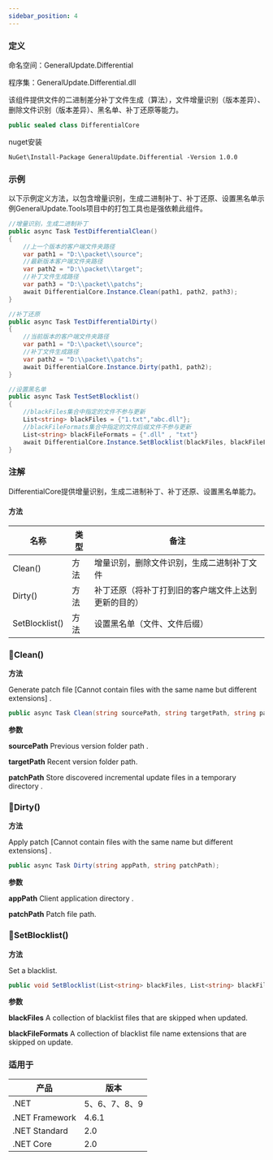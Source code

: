 ```yaml
---
sidebar_position: 4
---
```


### 定义

命名空间：GeneralUpdate.Differential

程序集：GeneralUpdate.Differential.dll



该组件提供文件的二进制差分补丁文件生成（算法），文件增量识别（版本差异）、删除文件识别（版本差异）、黑名单、补丁还原等能力。

```c#
public sealed class DifferentialCore
```

nuget安装

```shell
NuGet\Install-Package GeneralUpdate.Differential -Version 1.0.0
```



### 示例

以下示例定义方法，以包含增量识别，生成二进制补丁、补丁还原、设置黑名单示例GeneralUpdate.Tools项目中的打包工具也是强依赖此组件。

```c#
//增量识别，生成二进制补丁
public async Task TestDifferentialClean()
{
    //上一个版本的客户端文件夹路径
    var path1 = "D:\\packet\\source";
    //最新版本客户端文件夹路径
    var path2 = "D:\\packet\\target";
    //补丁文件生成路径
    var path3 = "D:\\packet\\patchs";
    await DifferentialCore.Instance.Clean(path1, path2, path3);
}

//补丁还原
public async Task TestDifferentialDirty()
{
    //当前版本的客户端文件夹路径
    var path1 = "D:\\packet\\source";
    //补丁文件生成路径
    var path2 = "D:\\packet\\patchs";
    await DifferentialCore.Instance.Dirty(path1, path2);
}

//设置黑名单
public async Task TestSetBlocklist()
{
    //blackFiles集合中指定的文件不参与更新
    List<string> blackFiles = {"1.txt","abc.dll"};
    //blackFileFormats集合中指定的文件后缀文件不参与更新
    List<string> blackFileFormats = {".dll" , "txt"}
    await DifferentialCore.Instance.SetBlocklist(blackFiles, blackFileFormats);
}
```



### 注解

DifferentialCore提供增量识别，生成二进制补丁、补丁还原、设置黑名单能力。

#### 方法

| 名称           | 类型 | 备注                                                 |
| -------------- | ---- | ---------------------------------------------------- |
| Clean()        | 方法 | 增量识别，删除文件识别，生成二进制补丁文件           |
| Dirty()        | 方法 | 补丁还原（将补丁打到旧的客户端文件上达到更新的目的） |
| SetBlocklist() | 方法 | 设置黑名单（文件、文件后缀）                         |



### 🌼Clean()

**方法**

Generate patch file [Cannot contain files with the same name but different extensions] .

```c#
public async Task Clean(string sourcePath, string targetPath, string patchPath = null);
```

**参数**

**sourcePath** Previous version folder path .

**targetPath** Recent version folder path.

**patchPath** Store discovered incremental update files in a temporary directory .



### 🌼Dirty()

**方法**

Apply patch [Cannot contain files with the same name but different extensions] .

```c#
public async Task Dirty(string appPath, string patchPath);
```

**参数**

**appPath** Client application directory .

**patchPath** Patch file path.



### 🌼SetBlocklist()

**方法**

Set a blacklist.

```c#
public void SetBlocklist(List<string> blackFiles, List<string> blackFileFormats);
```

**参数**

**blackFiles** A collection of blacklist files that are skipped when updated.

**blackFileFormats** A collection of blacklist file name extensions that are skipped on update.



### 适用于

| 产品           | 版本          |
| -------------- | ------------- |
| .NET           | 5、6、7、8、9 |
| .NET Framework | 4.6.1         |
| .NET Standard  | 2.0           |
| .NET Core      | 2.0           |